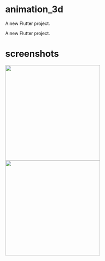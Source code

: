 # animation_3d

A new Flutter project.


A new Flutter project.

# screenshots


<p>
  <img src="https://user-images.githubusercontent.com/68896404/201025739-cb557a39-5be8-4131-b17f-6433ca9a0fde.png" width="300">
  <img src="https://user-images.githubusercontent.com/68896404/201025858-95b1bd2c-3dd0-4b0c-8c92-bef8bbc2f0a6.png" width="300">
  </p>


